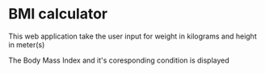 # BMI calculator

This web application take the user input for weight in kilograms and height in meter(s)

The Body Mass Index and it's coresponding condition is displayed
